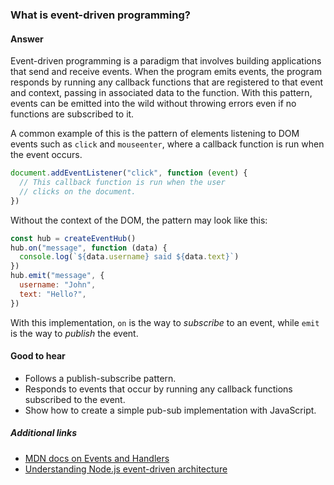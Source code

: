 ### What is event-driven programming?

#### Answer

Event-driven programming is a paradigm that involves building applications that send and receive events. When the program emits events, the program responds by running any callback functions that are registered to that event and context, passing in associated data to the function. With this pattern, events can be emitted into the wild without throwing errors even if no functions are subscribed to it.

A common example of this is the pattern of elements listening to DOM events such as `click` and `mouseenter`, where a callback function is run when the event occurs.

```js
document.addEventListener("click", function (event) {
  // This callback function is run when the user
  // clicks on the document.
})
```

Without the context of the DOM, the pattern may look like this:

```js
const hub = createEventHub()
hub.on("message", function (data) {
  console.log(`${data.username} said ${data.text}`)
})
hub.emit("message", {
  username: "John",
  text: "Hello?",
})
```

With this implementation, `on` is the way to _subscribe_ to an event, while `emit` is the way to _publish_ the event.

#### Good to hear

- Follows a publish-subscribe pattern.
- Responds to events that occur by running any callback functions subscribed to the event.
- Show how to create a simple pub-sub implementation with JavaScript.

##### Additional links

- [MDN docs on Events and Handlers](https://developer.mozilla.org/en-US/docs/Web/Guide/Events/Overview_of_Events_and_Handlers)
- [Understanding Node.js event-driven architecture](https://medium.freecodecamp.org/understanding-node-js-event-driven-architecture-223292fcbc2d)

<!-- tags: (javascript) -->

<!-- expertise: (2) -->
